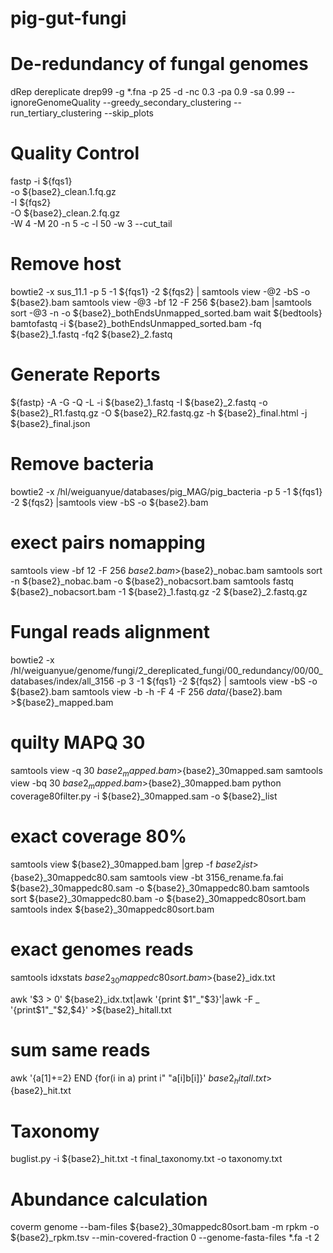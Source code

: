 # pig-gut-fungi

# De-redundancy of fungal genomes
dRep dereplicate drep99 -g *.fna -p 25  -d  -nc 0.3 -pa 0.9 -sa 0.99 --ignoreGenomeQuality --greedy_secondary_clustering  --run_tertiary_clustering   --skip_plots

# Quality Control
fastp -i ${fqs1} \
-o ${base2}_clean.1.fq.gz \
-I ${fqs2} \
-O ${base2}_clean.2.fq.gz \
-W 4 -M 20 -n 5 -c -l 50 -w 3 --cut_tail

# Remove host
bowtie2 -x sus_11.1 -p 5  -1 ${fqs1} -2 ${fqs2} | samtools view -@2 -bS -o ${base2}.bam
samtools view -@3  -bf 12 -F 256 ${base2}.bam |samtools sort  -@3 -n  -o ${base2}_bothEndsUnmapped_sorted.bam
wait
${bedtools} bamtofastq -i ${base2}_bothEndsUnmapped_sorted.bam -fq ${base2}_1.fastq -fq2 ${base2}_2.fastq

# Generate Reports
${fastp} -A -G -Q -L -i ${base2}_1.fastq  -I ${base2}_2.fastq  -o ${base2}_R1.fastq.gz   -O ${base2}_R2.fastq.gz   -h ${base2}_final.html  -j ${base2}_final.json

# Remove bacteria
bowtie2 -x /hl/weiguanyue/databases/pig_MAG/pig_bacteria  -p 5  -1 ${fqs1} -2 ${fqs2} |samtools view  -bS -o ${base2}.bam
# exect pairs nomapping 
samtools view   -bf 12 -F 256 ${base2}.bam >${base2}_nobac.bam
samtools sort -n ${base2}_nobac.bam -o ${base2}_nobacsort.bam
samtools fastq ${base2}_nobacsort.bam -1 ${base2}_1.fastq.gz -2 ${base2}_2.fastq.gz

# Fungal reads alignment
bowtie2 -x /hl/weiguanyue/genome/fungi/2_dereplicated_fungi/00_redundancy/00/00_databases/index/all_3156  -p 3  -1 ${fqs1} -2 ${fqs2} | samtools view  -bS -o ${base2}.bam
samtools view -b -h -F 4 -F  256  ${data}/${base2}.bam >${base2}_mapped.bam

# quilty MAPQ 30
samtools view -q 30 ${base2}_mapped.bam >${base2}_30mapped.sam
samtools view -bq 30 ${base2}_mapped.bam >${base2}_30mapped.bam
python coverage80filter.py -i  ${base2}_30mapped.sam -o ${base2}_list

# exact coverage 80%
samtools view  ${base2}_30mapped.bam |grep -f  ${base2}_list >${base2}_30mappedc80.sam
samtools view -bt  3156_rename.fa.fai  ${base2}_30mappedc80.sam -o ${base2}_30mappedc80.bam
samtools sort ${base2}_30mappedc80.bam -o  ${base2}_30mappedc80sort.bam
samtools index ${base2}_30mappedc80sort.bam

# exact genomes reads
samtools idxstats  ${base2}_30mappedc80sort.bam >${base2}_idx.txt

awk '$3 > 0'  ${base2}_idx.txt|awk '{print $1"_"$3}'|awk -F _ '{print$1"_"$2,$4}' >${base2}_hitall.txt

# sum same reads
awk '{a[$1]+=$2} END {for(i in a) print i" "a[i]b[i]}' ${base2}_hitall.txt >${base2}_hit.txt

# Taxonomy
buglist.py -i  ${base2}_hit.txt -t final_taxonomy.txt  -o taxonomy.txt

# Abundance calculation
coverm genome --bam-files   ${base2}_30mappedc80sort.bam  -m rpkm -o ${base2}_rpkm.tsv --min-covered-fraction 0 --genome-fasta-files   *.fa   -t 2
